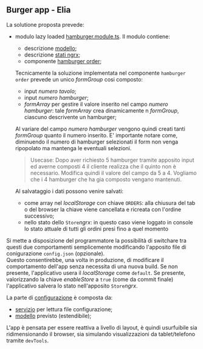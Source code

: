 ## Burger app - Elia

La solutione proposta prevede:

- modulo lazy loaded [hamburger.module.ts](./src/app/hamburger/hamburger.module.ts). Il modulo contiene:

	- descrizione [modello](./src/app/hamburger/models);
	- descrizione [stati ngrx](./src/app/hamburger/state/);
	- componente [hamburger order](./src/app/hamburger/hambuger-order/);

  Tecnicamente la soluzione implementata nel componente `hamburger order` prevede un unico _formGroup_ cosi composto:
  - input _numero tavolo_;
  - input _numero hamburger_;
  - _formArray_ per gestire il valore inserito nel campo _numero hamburger_: tale _formArray_ crea dinamicamente n _formGroup_, ciascuno descrivente un hamburger;

  Al variare del campo _numero hamburger_ vengono quindi creati tanti  _formGroup_ quanto il numero inserito.
  E' importante notare come, diminuendo il numero di hamburger selezionati il form non venga
  ripopolato ma mantenga le eventuali selezioni.
  > Usecase: Dopo aver richiesto 5 hamburger tramite apposito input ed averne composti 4 il cliente realizza che il quinto non è necessario. 
  > Modifica quindi il valore del campo da 5 a 4. Vogliamo che i 4 hamburger che ha gia composto vengano mantenuti.

  Al salvataggio i dati possono venire salvati:
  - come array nel _localStorage_ con chiave `ORDERS`: alla chiusura del tab o del browser la chiave viene cancellata e ricreata con l'ordine successivo;
  - nello stato dello `Store`_ngrx_: in questo caso viene loggato in console lo stato attuale di tutti gli ordini presi fino a quel momento

Si mette a disposizione del programmatore la possibilità di switchare tra questi due comportamenti semplicemente modificando l'apposito file di conigurazione `config.json` (opzionale).   
Questo consentirebbe, una volta in produzione, di modificare il comportamento dell'app senza necessita di una nuova build.
Se non presente, l'applicativo usera il _localStorage_ come `default`.
Se presente, valorizzando la chiave _enableStore_ a `true` (come da commit finale) l'applicativo salvera lo stato nell'apposito `Store`_ngrx_.

La parte di [configurazione](./src/app/config/) è composta da:
- [servizio](./src/app/config/config.service.ts) per lettura file configurazione;
- [modello](./src/app/config/config.ts) previsto (estendibile);

L'app è pensata per essere reattiva a livello di layout, è quindi usurfuibile sia ridimensionando il browser, sia simulando visualizzazioni da tablet/telefono tramite `devTools`.


